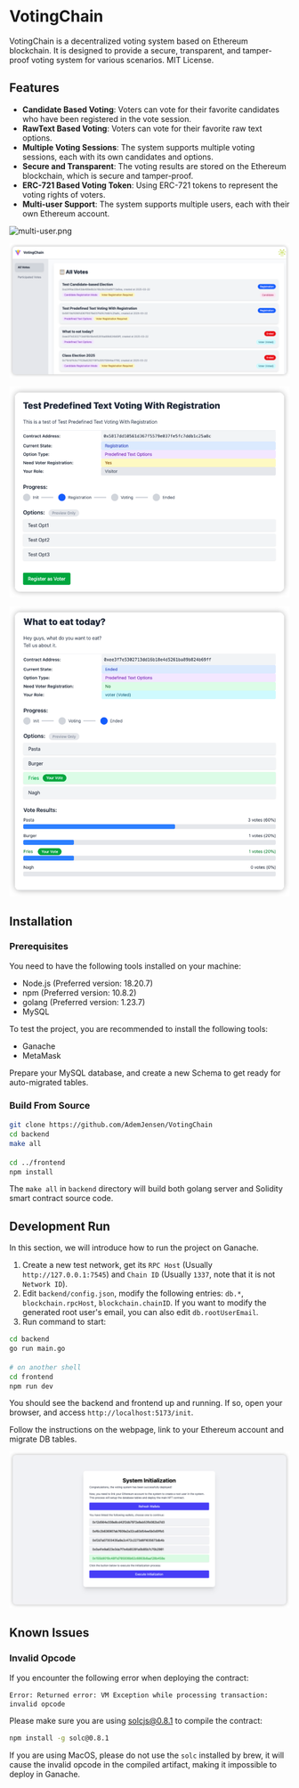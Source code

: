 # VotingChain

VotingChain is a decentralized voting system based on Ethereum blockchain. It is designed to provide a secure, 
transparent, and tamper-proof voting system for various scenarios. MIT License.

## Features

- **Candidate Based Voting**: Voters can vote for their favorite candidates who have been registered in the vote session.
- **RawText Based Voting**: Voters can vote for their favorite raw text options.
- **Multiple Voting Sessions**: The system supports multiple voting sessions, each with its own candidates and options.
- **Secure and Transparent**: The voting results are stored on the Ethereum blockchain, which is secure and tamper-proof.
- **ERC-721 Based Voting Token**: Using ERC-721 tokens to represent the voting rights of voters.
- **Multi-user Support**: The system supports multiple users, each with their own Ethereum account.

![multi-user.png](doc-images/multi-user.png)

![main_frame.png](doc-images/main_frame.png)

![reg_predefined_txt.png](doc-images/reg_predefined_txt.png)

![results_page.png](doc-images/results_page.png)

## Installation

### Prerequisites

You need to have the following tools installed on your machine:

- Node.js (Preferred version: 18.20.7)
- npm (Preferred version: 10.8.2)
- golang (Preferred version: 1.23.7)
- MySQL

To test the project, you are recommended to install the following tools:

- Ganache
- MetaMask

Prepare your MySQL database, and create a new Schema to get ready for auto-migrated tables.

### Build From Source

```bash
git clone https://github.com/AdemJensen/VotingChain
cd backend
make all

cd ../frontend
npm install
```

The `make all` in `backend` directory will build both golang server and Solidity smart contract source code.

## Development Run

In this section, we will introduce how to run the project on Ganache.

1. Create a new test network, get its `RPC Host` (Usually `http://127.0.0.1:7545`) and `Chain ID` (Usually `1337`, 
note that it is not `Network ID`).
2. Edit `backend/config.json`, modify the following entries: `db.*`, `blockchain.rpcHost`, `blockchain.chainID`. If 
you want to modify the generated root user's email, you can also edit `db.rootUserEmail`.
3. Run command to start:

```bash
cd backend
go run main.go

# on another shell
cd frontend
npm run dev
```

You should see the backend and frontend up and running. If so, open your browser, and access `http://localhost:5173/init`.

Follow the instructions on the webpage, link to your Ethereum account and migrate DB tables.

![sys_init.png](doc-images/sys_init.png)

## Known Issues

### Invalid Opcode

If you encounter the following error when deploying the contract:

```
Error: Returned error: VM Exception while processing transaction: invalid opcode
```

Please make sure you are using solcjs@0.8.1 to compile the contract:

```bash
npm install -g solc@0.8.1
```

If you are using MacOS, please do not use the `solc` installed by brew, it will cause the invalid opcode in the 
compiled artifact, making it impossible to deploy in Ganache.
